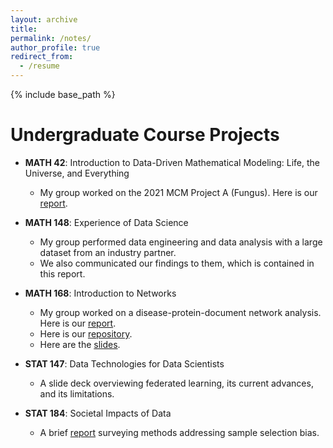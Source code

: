 ```yaml
---
layout: archive
title:
permalink: /notes/
author_profile: true
redirect_from:
  - /resume
---
```


{% include base_path %}

# Undergraduate Course Projects

* **MATH 42**: Introduction to Data-Driven Mathematical Modeling: Life, the Universe, and Everything

  - My group worked on the 2021 MCM Project A (Fungus). Here is our [report](https://github.com/ethanjyoung/ethanjyoung.github.io/files/9989451/math_42_project.pdf).

* **MATH 148**: Experience of Data Science

  - My group performed data engineering and data analysis with a large dataset from an industry partner.
  - We also communicated our findings to them, which is contained in this report.

* **MATH 168**: Introduction to Networks

  - My group worked on a disease-protein-document network analysis. Here is our [report](https://github.com/ethanjyoung/ethanjyoung.github.io/files/9989458/math_168_project.pdf). 
  - Here is our [repository](https://github.com/irsyadadam/Analysis-of-CVD-subtypes-using-Random-Projections-Clustering).
  - Here are the <a href="https://github.com/ethanjyoung/ethanjyoung.github.io/raw/master/files/math_168_slides.pdf" download>slides</a>.

* **STAT 147**: Data Technologies for Data Scientists

  - A slide deck overviewing federated learning, its current advances, and its limitations.

* **STAT 184**: Societal Impacts of Data

  - A brief [report](https://github.com/ethanjyoung/ethanjyoung.github.io/files/9989459/stats_184_project.pdf) surveying methods addressing sample selection bias.


